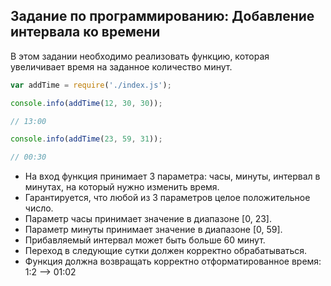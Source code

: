 ## Задание по программированию: Добавление интервала ко времени

В этом задании необходимо реализовать функцию, которая увеличивает время на заданное количество минут.
```js
var addTime = require('./index.js');

console.info(addTime(12, 30, 30));

// 13:00

console.info(addTime(23, 59, 31));

// 00:30
```

- На вход функция принимает 3 параметра: часы, минуты, интервал в минутах, на который нужно изменить время.
- Гарантируется, что любой из 3 параметров целое положительное число.
- Параметр часы принимает значение в диапазоне [0, 23].
- Параметр минуты принимает значение в диапазоне [0, 59].
- Прибавляемый интервал может быть больше 60 минут.
- Переход в следующие сутки должен корректно обрабатываться.
- Функция должна возвращать корректно отформатированное время: 1:2 –> 01:02